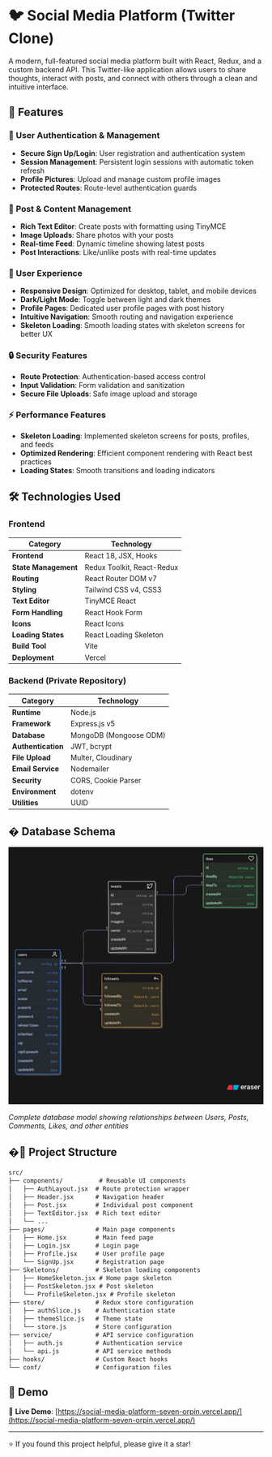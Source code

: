 # 🐦 Social Media Platform (Twitter Clone)

A modern, full-featured social media platform built with React, Redux, and a custom backend API. This Twitter-like application allows users to share thoughts, interact with posts, and connect with others through a clean and intuitive interface.

## 🌟 Features

### 👤 User Authentication & Management

- **Secure Sign Up/Login**: User registration and authentication system
- **Session Management**: Persistent login sessions with automatic token refresh
- **Profile Pictures**: Upload and manage custom profile images
- **Protected Routes**: Route-level authentication guards

### 📝 Post & Content Management

- **Rich Text Editor**: Create posts with formatting using TinyMCE
- **Image Uploads**: Share photos with your posts
- **Real-time Feed**: Dynamic timeline showing latest posts
- **Post Interactions**: Like/unlike posts with real-time updates

### 🎨 User Experience

- **Responsive Design**: Optimized for desktop, tablet, and mobile devices
- **Dark/Light Mode**: Toggle between light and dark themes
- **Profile Pages**: Dedicated user profile pages with post history
- **Intuitive Navigation**: Smooth routing and navigation experience
- **Skeleton Loading**: Smooth loading states with skeleton screens for better UX

### 🔒 Security Features

- **Route Protection**: Authentication-based access control
- **Input Validation**: Form validation and sanitization
- **Secure File Uploads**: Safe image upload and storage

### ⚡ Performance Features

- **Skeleton Loading**: Implemented skeleton screens for posts, profiles, and feeds
- **Optimized Rendering**: Efficient component rendering with React best practices
- **Loading States**: Smooth transitions and loading indicators

## 🛠️ Technologies Used

### Frontend

| Category             | Technology                 |
| -------------------- | -------------------------- |
| **Frontend**         | React 18, JSX, Hooks       |
| **State Management** | Redux Toolkit, React-Redux |
| **Routing**          | React Router DOM v7        |
| **Styling**          | Tailwind CSS v4, CSS3      |
| **Text Editor**      | TinyMCE React              |
| **Form Handling**    | React Hook Form            |
| **Icons**            | React Icons                |
| **Loading States**   | React Loading Skeleton     |
| **Build Tool**       | Vite                       |
| **Deployment**       | Vercel                     |

### Backend (Private Repository)

| Category           | Technology             |
| ------------------ | ---------------------- |
| **Runtime**        | Node.js                |
| **Framework**      | Express.js v5          |
| **Database**       | MongoDB (Mongoose ODM) |
| **Authentication** | JWT, bcrypt            |
| **File Upload**    | Multer, Cloudinary     |
| **Email Service**  | Nodemailer             |
| **Security**       | CORS, Cookie Parser    |
| **Environment**    | dotenv                 |
| **Utilities**      | UUID                   |

## �️ Database Schema

![Database Schema](./public/database-schema.svg)

_Complete database model showing relationships between Users, Posts, Comments, Likes, and other entities_

## �📁 Project Structure

```
src/
├── components/          # Reusable UI components
│   ├── AuthLayout.jsx  # Route protection wrapper
│   ├── Header.jsx      # Navigation header
│   ├── Post.jsx        # Individual post component
│   ├── TextEditor.jsx  # Rich text editor
│   └── ...
├── pages/              # Main page components
│   ├── Home.jsx        # Main feed page
│   ├── Login.jsx       # Login page
│   ├── Profile.jsx     # User profile page
│   └── SignUp.jsx      # Registration page
├── Skeletons/          # Skeleton loading components
│   ├── HomeSkeleton.jsx # Home page skeleton
│   ├── PostSkeleton.jsx # Post skeleton
│   └── ProfileSkeleton.jsx # Profile skeleton
├── store/              # Redux store configuration
│   ├── authSlice.js    # Authentication state
│   ├── themeSlice.js   # Theme state
│   └── store.js        # Store configuration
├── service/            # API service configuration
│   ├── auth.js         # Authentication service
│   └── api.js          # API service methods
├── hooks/              # Custom React hooks
└── conf/               # Configuration files
```

## 📱 Demo

🚀 **Live Demo**: [https://social-media-platform-seven-orpin.vercel.app/](https://social-media-platform-seven-orpin.vercel.app/)

---

⭐ If you found this project helpful, please give it a star!